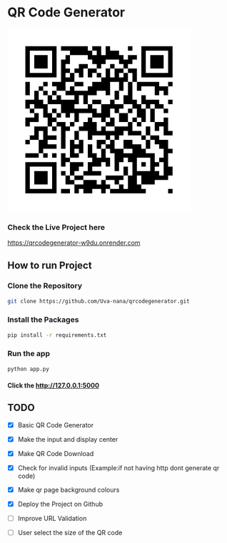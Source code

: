 # QR Code Generator

![GitHub Logo](/static/qr.png)

### Check the Live Project here
https://qrcodegenerator-w9du.onrender.com

## How to run Project

### Clone the Repository
```bash
git clone https://github.com/Uva-nana/qrcodegenerator.git
```

### Install the Packages
```bash
pip install -r requirements.txt
```

### Run the app
```bash
python app.py
```

#### Click the  http://127.0.0.1:5000

## TODO

- [x] Basic QR Code Generator
- [x] Make the input and display center
- [x] Make QR Code Download
- [x] Check for invalid inputs (Example:if not having http dont generate qr code)
- [x] Make qr page background colours
- [x] Deploy the Project on Github
- [ ] Improve URL Validation
- [ ] User select the size of the QR code





